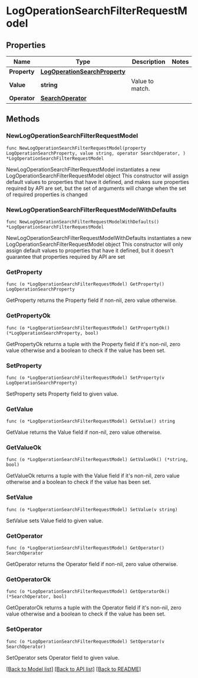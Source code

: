 # LogOperationSearchFilterRequestModel

## Properties

Name | Type | Description | Notes
------------ | ------------- | ------------- | -------------
**Property** | [**LogOperationSearchProperty**](LogOperationSearchProperty.md) |  | 
**Value** | **string** | Value to match. | 
**Operator** | [**SearchOperator**](SearchOperator.md) |  | 

## Methods

### NewLogOperationSearchFilterRequestModel

`func NewLogOperationSearchFilterRequestModel(property LogOperationSearchProperty, value string, operator SearchOperator, ) *LogOperationSearchFilterRequestModel`

NewLogOperationSearchFilterRequestModel instantiates a new LogOperationSearchFilterRequestModel object
This constructor will assign default values to properties that have it defined,
and makes sure properties required by API are set, but the set of arguments
will change when the set of required properties is changed

### NewLogOperationSearchFilterRequestModelWithDefaults

`func NewLogOperationSearchFilterRequestModelWithDefaults() *LogOperationSearchFilterRequestModel`

NewLogOperationSearchFilterRequestModelWithDefaults instantiates a new LogOperationSearchFilterRequestModel object
This constructor will only assign default values to properties that have it defined,
but it doesn't guarantee that properties required by API are set

### GetProperty

`func (o *LogOperationSearchFilterRequestModel) GetProperty() LogOperationSearchProperty`

GetProperty returns the Property field if non-nil, zero value otherwise.

### GetPropertyOk

`func (o *LogOperationSearchFilterRequestModel) GetPropertyOk() (*LogOperationSearchProperty, bool)`

GetPropertyOk returns a tuple with the Property field if it's non-nil, zero value otherwise
and a boolean to check if the value has been set.

### SetProperty

`func (o *LogOperationSearchFilterRequestModel) SetProperty(v LogOperationSearchProperty)`

SetProperty sets Property field to given value.


### GetValue

`func (o *LogOperationSearchFilterRequestModel) GetValue() string`

GetValue returns the Value field if non-nil, zero value otherwise.

### GetValueOk

`func (o *LogOperationSearchFilterRequestModel) GetValueOk() (*string, bool)`

GetValueOk returns a tuple with the Value field if it's non-nil, zero value otherwise
and a boolean to check if the value has been set.

### SetValue

`func (o *LogOperationSearchFilterRequestModel) SetValue(v string)`

SetValue sets Value field to given value.


### GetOperator

`func (o *LogOperationSearchFilterRequestModel) GetOperator() SearchOperator`

GetOperator returns the Operator field if non-nil, zero value otherwise.

### GetOperatorOk

`func (o *LogOperationSearchFilterRequestModel) GetOperatorOk() (*SearchOperator, bool)`

GetOperatorOk returns a tuple with the Operator field if it's non-nil, zero value otherwise
and a boolean to check if the value has been set.

### SetOperator

`func (o *LogOperationSearchFilterRequestModel) SetOperator(v SearchOperator)`

SetOperator sets Operator field to given value.



[[Back to Model list]](../README.md#documentation-for-models) [[Back to API list]](../README.md#documentation-for-api-endpoints) [[Back to README]](../README.md)


